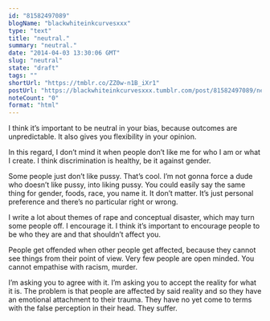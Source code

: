 ```yaml
---
id: "81582497089"
blogName: "blackwhiteinkcurvesxxx"
type: "text"
title: "neutral."
summary: "neutral."
date: "2014-04-03 13:30:06 GMT"
slug: "neutral"
state: "draft"
tags: ""
shortUrl: "https://tmblr.co/ZZ0w-n1B_iXr1"
postUrl: "https://blackwhiteinkcurvesxxx.tumblr.com/post/81582497089/neutral"
noteCount: "0"
format: "html"
---
```


I think it’s important to be neutral in your bias, because outcomes are unpredictable. It also gives you flexibility in your opinion.

In this regard, I don’t mind it when people don’t like me for who I am or what I create. I think discrimination is healthy, be it against gender. 

Some people just don’t like pussy. That’s cool. I’m not gonna force a dude who doesn’t like pussy, into liking pussy. You could easily say the same thing for gender, foods, race, you name it. It don’t matter. It’s just personal preference and there’s no particular right or wrong. 

I write a lot about themes of rape and conceptual disaster, which may turn some people off. I encourage it. I think it’s important to encourage people to be who they are and that shouldn’t affect you. 

People get offended when other people get affected, because they cannot see things from their point of view. Very few people are open minded. You cannot empathise with racism, murder. 

I’m asking you to agree with it. I’m asking you to accept the reality for what it is. The problem is that people are affected by said reality and so they have an emotional attachment to their trauma. They have no yet come to terms with the false perception in their head. They suffer.